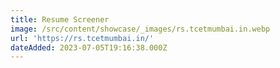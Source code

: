 ```yaml
---
title: Resume Screener
image: /src/content/showcase/_images/rs.tcetmumbai.in.webp
url: 'https://rs.tcetmumbai.in/'
dateAdded: 2023-07-05T19:16:38.000Z
---
```


